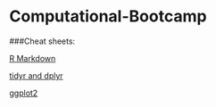 # Computational-Bootcamp

###Cheat sheets:

[R Markdown](https://github.com/adam-p/markdown-here/wiki/Markdown-Cheatsheet)

[tidyr and dplyr](https://www.rstudio.com/wp-content/uploads/2015/02/data-wrangling-cheatsheet.pdf)

[ggplot2](https://www.rstudio.com/wp-content/uploads/2015/03/ggplot2-cheatsheet.pdf)
